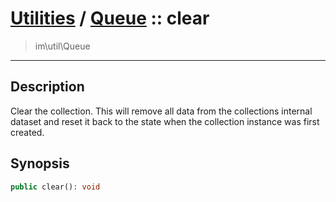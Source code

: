 # [Utilities](util.md) / [Queue](util-Queue.md) :: clear
 > im\util\Queue
____

## Description
Clear the collection. This will remove all data from the
collections internal dataset and reset it back to the state
when the collection instance was first created.

## Synopsis
```php
public clear(): void
```

